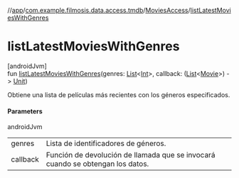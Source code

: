 //[app](../../../index.md)/[com.example.filmosis.data.access.tmdb](../index.md)/[MoviesAccess](index.md)/[listLatestMoviesWithGenres](list-latest-movies-with-genres.md)

# listLatestMoviesWithGenres

[androidJvm]\
fun [listLatestMoviesWithGenres](list-latest-movies-with-genres.md)(genres: [List](https://kotlinlang.org/api/latest/jvm/stdlib/kotlin.collections/-list/index.html)&lt;[Int](https://kotlinlang.org/api/latest/jvm/stdlib/kotlin/-int/index.html)&gt;, callback: ([List](https://kotlinlang.org/api/latest/jvm/stdlib/kotlin.collections/-list/index.html)&lt;[Movie](../../com.example.filmosis.data.model.tmdb/-movie/index.md)&gt;) -&gt; [Unit](https://kotlinlang.org/api/latest/jvm/stdlib/kotlin/-unit/index.html))

Obtiene una lista de películas más recientes con los géneros especificados.

#### Parameters

androidJvm

| | |
|---|---|
| genres | Lista de identificadores de géneros. |
| callback | Función de devolución de llamada que se invocará cuando se obtengan los datos. |
